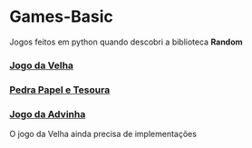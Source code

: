 # Games-Basic

Jogos feitos em python quando descobri a biblioteca **Random**

### [Jogo da Velha](JogoDaVelha/README.md)
### [Pedra Papel e Tesoura](PedraPapelTesoura/README.md)
### [Jogo da Advinha](Advinha/README.md)


O jogo da Velha ainda precisa de implementações
